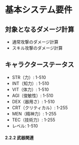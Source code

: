 # 基本システム要件

## 対象となるダメージ計算
- 通常攻撃のダメージ計算
- スキル攻撃のダメージ計算

## キャラクターステータス
- STR（力）: 1-510
- INT（知力）: 1-510
- VIT（体力）: 1-510
- AGI（俊敏性）: 1-510
- DEX（器用さ）: 1-510
- CRT（クリティカル）: 1-255
- MEN（精神力）: 1-255
- TEC（技術力）: 1-255
- レベル: 1-510

#### 2.2.2 武器関連
